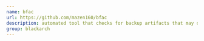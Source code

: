 ```yaml
---
name: bfac
url: https://github.com/mazen160/bfac
description: automated tool that checks for backup artifacts that may disclose the web-application's source code. URL : https://github.com/mazen160/bfac Groups : blackarch blackarch-recon blackarch-webapp
group: blackarch
---
```

